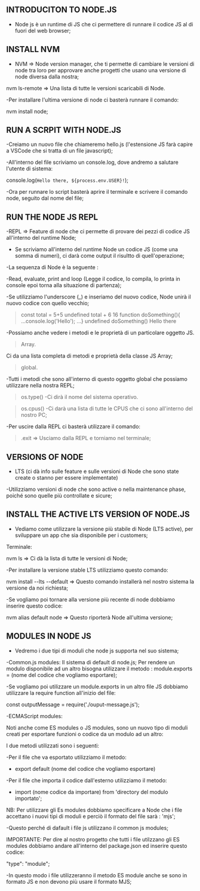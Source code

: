 ## INTRODUCITON TO NODE.JS

- Node js è un runtime di JS che ci permettere di runnare il codice JS al di fuori del web browser;

## INSTALL NVM

- NVM => Node version manager, che ti permette di cambiare le versioni di node tra loro per approvare anche progetti che usano una versione di node diversa dalla nostra;

nvm ls-remote => Una lista di tutte le versioni scaricabili di Node.

-Per installare l'ultima versione di node ci basterà runnare il comando:

nvm install node;

## RUN A SCRPIT WITH NODE.JS

-Creiamo un nuovo file che chiameremo hello.js (l'estensione JS farà capire a VSCode che si tratta di un file javascript);

-All'interno del file scriviamo un console.log, dove andremo a salutare l'utente di sistema:

console.log(`Hello there, ${process.env.USER}!`);

-Ora per runnare lo script basterà aprire il terminale e scrivere il comando node, seguito dal nome del file;

## RUN THE NODE JS REPL

-REPL => Feature di node che ci permette di provare dei pezzi di codice JS all'interno del runtime Node;

- Se scriviamo all'interno del runtime Node un codice JS (come una somma di numeri), ci darà come output il risultto di quell'operazione;

-La sequenza di Node è la seguente :

-Read, evaluate, print and loop (Legge il codice, lo compila, lo printa in console epoi torna alla situazione di partenza);

-Se utilizziamo l'underscore (\_) e inseriamo del nuovo codice, Node unirà il nuovo codice con quello vecchio;

> const total = 5+5
> undefined
> total + 6
> 16
> function doSomething(){
> ...console.log('Hello');
> ...}
> undefined
> doSomething()
> Hello there

-Possiamo anche vedere i metodi e le proprietà di un particolare oggetto JS.

> Array.

Ci da una lista completa di metodi e proprietà della classe JS Array;

> global.

-Tutti i metodi che sono all'interno di questo oggetto global che possiamo utilizzare nella nostra REPL;

> os.type()
> -Ci dirà il nome del sistema operativo.

> os.cpus()
> -Ci darà una lista di tutte le CPUS che ci sono all'interno del nostro PC;

-Per uscire dalla REPL ci basterà utilizzare il comando:

> .exit => Usciamo dalla REPL e torniamo nel terminale;

## VERSIONS OF NODE

- LTS (ci dà info sulle feature e sulle versioni di Node che sono state create o stanno per essere implementate)

-Utilizziamo versioni di node che sono active o nella maintenance phase, poiché sono quelle più controllate e sicure;

## INSTALL THE ACTIVE LTS VERSION OF NODE.JS

- Vediamo come utilizzare la versione più stabile di Node (LTS active), per sviluppare un app che sia disponibile per i customers;

Terminale:

nvm ls => Ci dà la lista di tutte le versioni di Node;

-Per installare la versione stable LTS utilizziamo questo comando:

nvm install --lts --default => Questo comando installerà nel nostro sistema la versione da noi richiesta;

-Se vogliamo poi tornare alla versione più recente di node dobbiamo inserire questo codice:

nvm alias default node => Questo riporterà Node all'ultima versione;

## MODULES IN NODE JS

- Vedremo i due tipi di moduli che node js supporta nel suo sistema;

-Common.js modules:
Il sistema di default di node.js;
Per rendere un modulo disponibile ad un altro bisogna utilizzare il metodo : module.exports = (nome del codice che vogliamo esportare);

-Se vogliamo poi utilizzare un module.exports in un altro file JS dobbiamo utilizzare la require function all'inizio del file:

const outputMessage = require('./ouput-message.js');

-ECMAScript modules:

Noti anche come ES modules o JS modules, sono un nuovo tipo di moduli creati per esportare funzioni o codice da un modulo ad un altro:

I due metodi utilizzati sono i seguenti:

-Per il file che va esportato utilizziamo il metodo:

- export default (nome del codice che vogliamo esportare)

-Per il file che importa il codice dall'esterno utilizziamo il metodo:

- import (nome codice da importare) from 'directory del modulo importato';

NB: Per utilizzare gli Es modules dobbiamo specificare a Node che i file accettano i nuovi tipi di moduli e perciò il formato del file sarà : 'mjs';

-Questo perché di dafault i file js utilizzano il common js modules;

IMPORTANTE: Per dire al nostro progetto che tutti i file utilzzano gli ES modules dobbiamo andare all'interno del package.json ed inserire questo codice:

"type": "module";

-In questo modo i file utilizzeranno il metodo ES module anche se sono in formato JS e non devono più usare il formato MJS;
